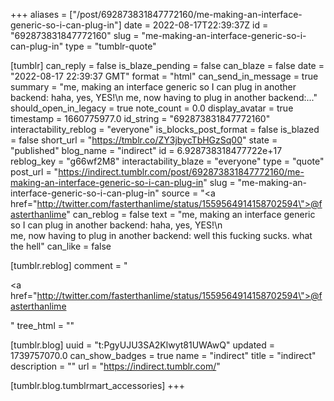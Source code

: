 +++
aliases = ["/post/692873831847772160/me-making-an-interface-generic-so-i-can-plug-in"]
date = 2022-08-17T22:39:37Z
id = "692873831847772160"
slug = "me-making-an-interface-generic-so-i-can-plug-in"
type = "tumblr-quote"

[tumblr]
can_reply = false
is_blaze_pending = false
can_blaze = false
date = "2022-08-17 22:39:37 GMT"
format = "html"
can_send_in_message = true
summary = "me, making an interface generic so I can plug in another backend: haha, yes, YES!\n me, now having to plug in another backend:..."
should_open_in_legacy = true
note_count = 0.0
display_avatar = true
timestamp = 1660775977.0
id_string = "692873831847772160"
interactability_reblog = "everyone"
is_blocks_post_format = false
is_blazed = false
short_url = "https://tmblr.co/ZY3jbycTbHGzSq00"
state = "published"
blog_name = "indirect"
id = 6.928738318477722e+17
reblog_key = "g66wf2M8"
interactability_blaze = "everyone"
type = "quote"
post_url = "https://indirect.tumblr.com/post/692873831847772160/me-making-an-interface-generic-so-i-can-plug-in"
slug = "me-making-an-interface-generic-so-i-can-plug-in"
source = "<a href=\"http://twitter.com/fasterthanlime/status/1559564914158702594\">@fasterthanlime</a>"
can_reblog = false
text = "me, making an interface generic so I can plug in another backend: haha, yes, YES!\n<br/>me, now having to plug in another backend: well this fucking sucks. what the hell"
can_like = false

[tumblr.reblog]
comment = "<p><a href=\"http://twitter.com/fasterthanlime/status/1559564914158702594\">@fasterthanlime</a></p>"
tree_html = ""

[tumblr.blog]
uuid = "t:PgyUJU3SA2Klwyt81UWAwQ"
updated = 1739757070.0
can_show_badges = true
name = "indirect"
title = "indirect"
description = ""
url = "https://indirect.tumblr.com/"

[tumblr.blog.tumblrmart_accessories]
+++
